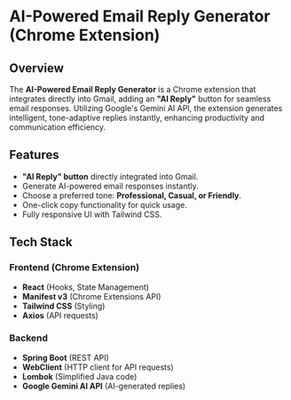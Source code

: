 # AI-Powered Email Reply Generator (Chrome Extension)

## Overview
The **AI-Powered Email Reply Generator** is a Chrome extension that integrates directly into Gmail, adding an **"AI Reply"** button for seamless email responses. Utilizing Google's Gemini AI API, the extension generates intelligent, tone-adaptive replies instantly, enhancing productivity and communication efficiency. 

## Features
- **"AI Reply" button** directly integrated into Gmail.
- Generate AI-powered email responses instantly.
- Choose a preferred tone: **Professional, Casual, or Friendly**.
- One-click copy functionality for quick usage.
- Fully responsive UI with Tailwind CSS.

## Tech Stack
### Frontend (Chrome Extension)
- **React** (Hooks, State Management)
- **Manifest v3** (Chrome Extensions API)
- **Tailwind CSS** (Styling)
- **Axios** (API requests)

### Backend
- **Spring Boot** (REST API)
- **WebClient** (HTTP client for API requests)
- **Lombok** (Simplified Java code)
- **Google Gemini AI API** (AI-generated replies)
